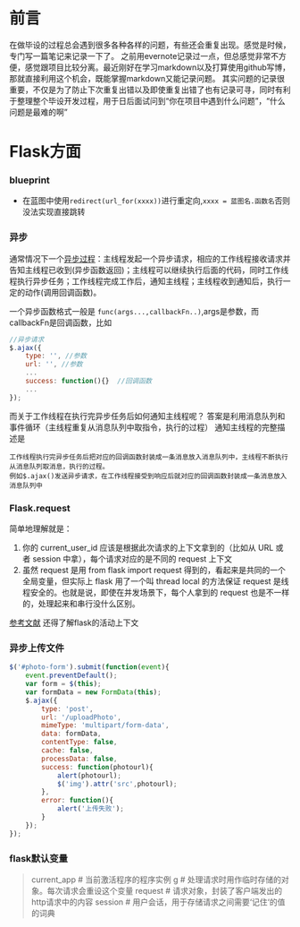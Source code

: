 # 前言
在做毕设的过程总会遇到很多各种各样的问题，有些还会重复出现。感觉是时候，专门写一篇笔记来记录一下了。
之前用evernote记录过一点，但总感觉非常不方便，感觉跟项目比较分离。最近刚好在学习markdown以及打算使用github写博，那就直接利用这个机会，既能掌握markdown又能记录问题。
其实问题的记录很重要，不仅是为了防止下次重复出错以及即使重复出错了也有记录可寻，同时有利于整理整个毕设开发过程，用于日后面试问到“你在项目中遇到什么问题”，“什么问题是最难的啊”

# Flask方面
### blueprint
- 在蓝图中使用`redirect(url_for(xxxx))`进行重定向,`xxxx = 蓝图名.函数名`否则没法实现直接跳转

### 异步
通常情况下一个[异步过程](http://www.cnblogs.com/manxisuo/p/5138050.html)：主线程发起一个异步请求，相应的工作线程接收请求并告知主线程已收到(异步函数返回)；主线程可以继续执行后面的代码，同时工作线程执行异步任务；工作线程完成工作后，通知主线程；主线程收到通知后，执行一定的动作(调用回调函数)。

一个异步函数格式一般是
`func(args...,callbackFn..)`,args是参数，而callbackFn是回调函数，比如
```javascript
//异步请求
$.ajax({
    type: '', //参数
    url: '', //参数
	...
    success: function(){}  //回调函数
	...
});
```
而关于工作线程在执行完异步任务后如何通知主线程呢？
答案是利用消息队列和事件循环（主线程重复从消息队列中取指令，执行的过程）
通知主线程的完整描述是
```
工作线程执行完异步任务后把对应的回调函数封装成一条消息放入消息队列中，主线程不断执行从消息队列取消息，执行的过程。
例如$.ajax()发送异步请求，在工作线程接受到响应后就对应的回调函数封装成一条消息放入消息队列中
```


### Flask.request
简单地理解就是：
1. 你的 current_user_id 应该是根据此次请求的上下文拿到的（比如从 URL 或者 session 中拿），每个请求对应的是不同的 request 上下文
2. 虽然 request 是用 from flask import request 得到的，看起来是共同的一个全局变量，但实际上 flask 用了一个叫 thread local 的方法保证 request 是线程安全的。也就是说，即使在并发场景下，每个人拿到的 request 也是不一样的，处理起来和串行没什么区别。

[参考文献](http://flask.pocoo.org/docs/0.12/quickstart/#accessing-request-data)
还得了解flask的活动上下文


### 异步上传文件
```javascript
$('#photo-form').submit(function(event){
    event.preventDefault();
    var form = $(this);
    var formData = new FormData(this);
    $.ajax({
        type: 'post',
        url: '/uploadPhoto',
        mimeType: 'multipart/form-data',
        data: formData,
        contentType: false,
        cache: false,
        processData: false,
        success: function(photourl){
            alert(photourl);
            $('img').attr('src',photourl);
        },
        error: function(){
            alert('上传失败');
        }
    });
});
```

### flask默认变量
>current_app # 当前激活程序的程序实例
>g # 处理请求时用作临时存储的对象。每次请求会重设这个变量
>request # 请求对象，封装了客户端发出的http请求中的内容
>session # 用户会话，用于存储请求之间需要‘记住‘的值的词典